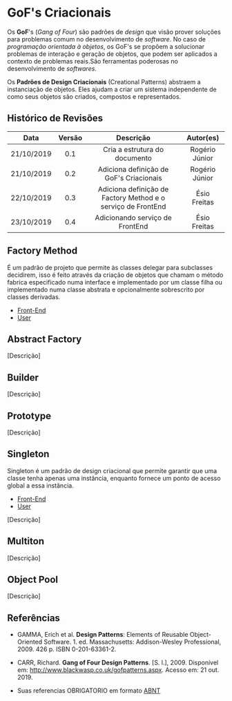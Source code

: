 # GoF's Criacionais

Os **GoF**'s (_Gang of Four_) são padrões de _design_ que visão prover soluções para problemas comum no desenvolvimento de _software_. No caso de _programação orientada à objetos_, os GoF's se propõem a solucionar problemas de interação e geração de objetos, que podem ser aplicados a contexto de problemas reais.São ferramentas poderosas no desenvolvimento de _softwares_.

Os **Padrões de Design Criacionais** (Creational Patterns) abstraem a instanciação de objetos. Eles ajudam a criar um sistema independente de como seus objetos são criados, compostos e representados.

## Histórico de Revisões

|    Data    | Versão |                          Descrição                           |   Autor(es)    |
| :--------: | :----: | :----------------------------------------------------------: | :------------: |
| 21/10/2019 |  0.1   |                Cria a estrutura do documento                 | Rogério Júnior |
| 21/10/2019 |  0.2   |           Adiciona definição de GoF's Criacionais            | Rogério Júnior |
| 22/10/2019 |  0.3   | Adiciona definição de Factory Method e o serviço de FrontEnd |  Ésio Freitas  |
| 23/10/2019 |  0.4   |               Adicionando serviço de FrontEnd                |  Ésio Freitas  |

## Factory Method

É um padrão de projeto que permite às classes delegar para subclasses decidirem, isso é feito através da criação de objetos que chamam o método fabrica especificado numa interface e implementado por um classe filha ou implementado numa classe abstrata e opcionalmente sobrescrito por classes derivadas.

- [Front-End](docs/DS/dinamica-e-seminario-4-b/servicos/front.md#factory-method)
- [User](docs/DS/dinamica-e-seminario-4-b/servicos/User.md#factory-method)

## Abstract Factory

[Descrição]

## Builder

[Descrição]

## Prototype

[Descrição]

## Singleton

Singleton é um padrão de design criacional que permite garantir que uma classe tenha apenas uma instância, enquanto fornece um ponto de acesso global a essa instância.

- [Front-End](docs/DS/dinamica-e-seminario-4-b/servicos/front.md#Singleton)
- [User](docs/DS/dinamica-e-seminario-4-b/servicos/User.md#Singleton)

[Descrição]

## Multiton

[Descrição]

## Object Pool

[Descrição]

## Referências

- GAMMA, Erich et al. **Design Patterns**: Elements of Reusable Object-Oriented Software. 1. ed. Massachusetts: Addison-Wesley Professional, 2009. 426 p. ISBN 0-201-63361-2.

- CARR, Richard. **Gang of Four Design Patterns**. [S. l.], 2009. Disponível em: http://www.blackwasp.co.uk/gofpatterns.aspx. Acesso em: 21 out. 2019.

- Suas referencias OBRIGATORIO em formato [ABNT](https://referenciabibliografica.net/a/pt-br/ref/abnt)
